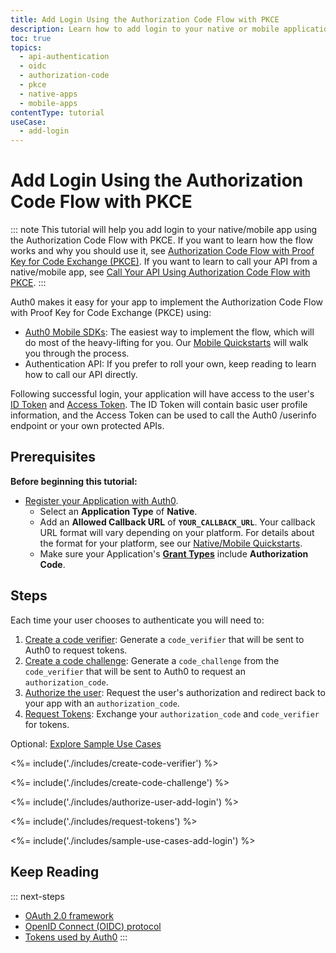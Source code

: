 ```yaml
---
title: Add Login Using the Authorization Code Flow with PKCE
description: Learn how to add login to your native or mobile application using the Authorization Code Flow with Proof Key for Code Exchange (PKCE).
toc: true
topics:
  - api-authentication
  - oidc
  - authorization-code
  - pkce
  - native-apps
  - mobile-apps
contentType: tutorial
useCase:
  - add-login
---
```

# Add Login Using the Authorization Code Flow with PKCE

::: note
This tutorial will help you add login to your native/mobile app using the Authorization Code Flow with PKCE. If you want to learn how the flow works and why you should use it, see [Authorization Code Flow with Proof Key for Code Exchange (PKCE)](/flows/concepts/auth-code-pkce). If you want to learn to call your API from a native/mobile app, see [Call Your API Using Authorization Code Flow with PKCE](/flows/guides/auth-code-pkce/call-api-auth-code-pkce).
:::

Auth0 makes it easy for your app to implement the Authorization Code Flow with Proof Key for Code Exchange (PKCE) using:

* [Auth0 Mobile SDKs](/libraries#auth0-sdks): The easiest way to implement the flow, which will do most of the heavy-lifting for you. Our [Mobile Quickstarts](/quickstart/native) will walk you through the process.
* Authentication API: If you prefer to roll your own, keep reading to learn how to call our API directly.

Following successful login, your application will have access to the user's [ID Token](/tokens/id-token) and [Access Token](/tokens/overview-access-tokens). The ID Token will contain basic user profile information, and the Access Token can be used to call the Auth0 /userinfo endpoint or your own protected APIs.

## Prerequisites

**Before beginning this tutorial:**

* [Register your Application with Auth0](/dashboard/guides/applications/register-app-native). 
  * Select an **Application Type** of **Native**.
  * Add an **Allowed Callback URL** of **`YOUR_CALLBACK_URL`**. Your callback URL format will vary depending on your platform. For details about the format for your platform, see our [Native/Mobile Quickstarts](/quickstart/native).
  * Make sure your Application's **[Grant Types](/dashboard/guides/applications/update-grant-types)** include **Authorization Code**.

## Steps

Each time your user chooses to authenticate you will need to:

1. [Create a code verifier](#create-a-code-verifier): 
Generate a `code_verifier` that will be sent to Auth0 to request tokens.
2. [Create a code challenge](#create-a-code-challenge): 
Generate a `code_challenge` from the `code_verifier` that will be sent to Auth0 to request an `authorization_code`.
3. [Authorize the user](#authorize-the-user): 
Request the user's authorization and redirect back to your app with an `authorization_code`.
4. [Request Tokens](#request-tokens): 
Exchange your `authorization_code` and `code_verifier` for tokens.

Optional: [Explore Sample Use Cases](#sample-use-cases)

<%= include('./includes/create-code-verifier') %>

<%= include('./includes/create-code-challenge') %>

<%= include('./includes/authorize-user-add-login') %>

<%= include('./includes/request-tokens') %>

<%= include('./includes/sample-use-cases-add-login') %>

## Keep Reading

::: next-steps
- [OAuth 2.0 framework](/protocols/oauth2)
- [OpenID Connect (OIDC) protocol](/protocols/oidc)
- [Tokens used by Auth0](/tokens)
:::
